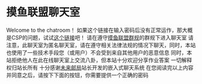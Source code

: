 # 摸鱼联盟聊天室
Welcome to the chatroom！
如果这个链接在输入密码后没有正常运作，那大概是CSP的问题，试试[这个链接](http://ouyanghongqian.top/chat)吧！
请在遵守[摸鱼联盟群规](https://ouyanghongqian.top/HostingOfOtherPages/moyulianmong/qungui)的群规下进入聊天室
请注意，此聊天室为匿名聊天室，请在遵守相关法律法规的情况下聊天，同时，本站也使用了一些技术手段您（或用户）不会受到来自其他用户的恶意信息
同时，本站拒绝他人在此在线聊天室上交流八卦，但本站十分欢迎分享作业答案
一切解释权归站长所有
十分感谢[未来邮局](http://topurl.cn)站长开发的嵌入式聊天系统
在您阅读完以上内容并同意之后，请按下下面的按钮，你需要提供一个正确的密码
<script>
    pwd='131477'   //此处的密码经过hash
    function checkpwd(){  
        userpwd=prompt('来，给爷pwd，给了就进聊天室')
        if(userpwd==pwd){
            alert('密码正确 Welcome to the chatroom! 愿风神护佑你');
            console.log('用户密码正确')
            document.getElementById('tag').innerHTML='旅行者，你的身上似乎有了风的气息呢（下次进入时，会自动识别身份并开启聊天，一直到站长更改进入密码）';
        }else{
            alert('密码不对，给老子爬！');
        }
    }
    var cookielist=document.cookie.split(';')
    var cookievalue = cookielist[0].split("=")[1];
    if (cookievalue==pwd){
        console.log('cookie正确 注入代码中...')
        console.log('usercookieis ')
        console.log(cookievalue)
        alert('Welcome to the chatroom!')
    }else{   //无用的水代码时间！ 哈哈哈
        if(cookielist[1]=='islogin=t'){
            console.log('用户cookie不正确，但以前登陆过，判定为改密码了')
            alert('hey 站长改密码了 gkd 找他要去');
            checkpwd()
        }else{
            console.log('用户为新用户')
            checkpwd()
        }
    }
</script>
<p id="tag"></p>
<p id="tag2"><script src="//topurl.cn/chat.js" async="async"></script></p>
